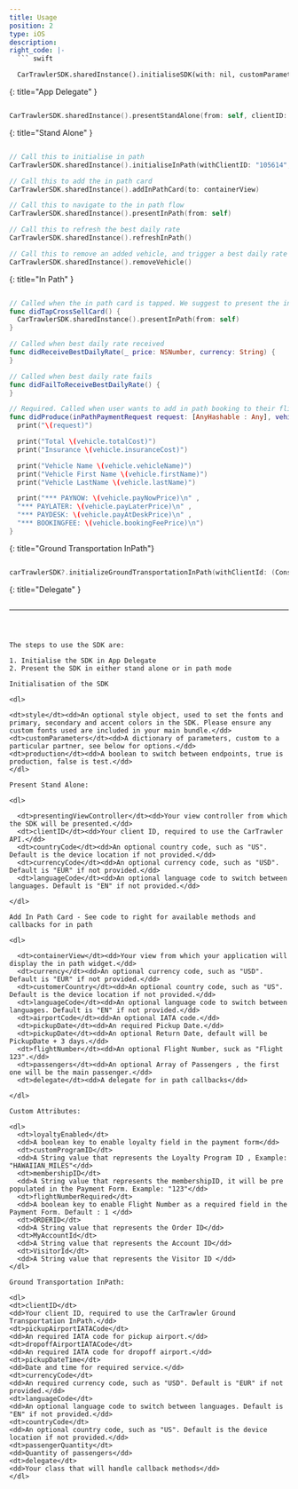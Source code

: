 ```yaml
---
title: Usage
position: 2
type: iOS
description:
right_code: |-
  ``` swift

  CarTrawlerSDK.sharedInstance().initialiseSDK(with: nil, customParameters: nil, production: false)

  ```
  {: title="App Delegate" }
  ``` swift

  CarTrawlerSDK.sharedInstance().presentStandAlone(from: self, clientID: "105614", countryCode: "IE", currencyCode: "EUR", languageCode: "EN", passengers: nil)

  ```
  {: title="Stand Alone" }
  ``` swift
  
  // Call this to initialise in path
  CarTrawlerSDK.sharedInstance().initialiseInPath(withClientID: "105614", currency: "EUR", customerCountry: "IE", languageCode: "EN", iataCode: "ALC", pickupDate: pickUpDate, return: nil, flightNumber: "FL123", passengers: nil, delegate: self)
  
  // Call this to add the in path card
  CarTrawlerSDK.sharedInstance().addInPathCard(to: containerView)
  
  // Call this to navigate to the in path flow
  CarTrawlerSDK.sharedInstance().presentInPath(from: self)
  
  // Call this to refresh the best daily rate
  CarTrawlerSDK.sharedInstance().refreshInPath()
  
  // Call this to remove an added vehicle, and trigger a best daily rate refresh
  CarTrawlerSDK.sharedInstance().removeVehicle()
  
  ```
  {: title="In Path" }
  ``` swift
  
  // Called when the in path card is tapped. We suggest to present the in path flow at this time.
  func didTapCrossSellCard() {
    CarTrawlerSDK.sharedInstance().presentInPath(from: self)
  }
  
  // Called when best daily rate received
  func didReceiveBestDailyRate(_ price: NSNumber, currency: String) {
  }
  
  // Called when best daily rate fails
  func didFailToReceiveBestDailyRate() {
  }
  
  // Required. Called when user wants to add in path booking to their flight booking.
  func didProduce(inPathPaymentRequest request: [AnyHashable : Any], vehicle: CTInPathVehicle) {
    print("\(request)")
  
    print("Total \(vehicle.totalCost)")
    print("Insurance \(vehicle.insuranceCost)")
  
    print("Vehicle Name \(vehicle.vehicleName)")
    print("Vehicle First Name \(vehicle.firstName)")
    print("Vehicle LastName \(vehicle.lastName)")
  
    print("*** PAYNOW: \(vehicle.payNowPrice)\n" ,
    "*** PAYLATER: \(vehicle.payLaterPrice)\n" ,
    "*** PAYDESK: \(vehicle.payAtDeskPrice)\n" ,
    "*** BOOKINGFEE: \(vehicle.bookingFeePrice)\n")
  }
  
  ```
  
  {: title="Ground Transportation InPath"}
  ``` swift
  
  carTrawlerSDK?.initializeGroundTransportationInPath(withClientId: (Constants.Parameters.gtPartnerId), pickupAirportIATACode: Constants.Parameters.iataPickupLocation, dropoffAirportIATACode: Constants.Parameters.iataDropoffLocationCode, pickupDateTime: pickUpDate, currencyCode: (settingsService?.currencyItem.parm)!, languageCode: (settingsService?.languageItem.parm)!, countryCode: (settingsService?.countryItem.parm)!, passengerQuantity: 1, delegate: self)
  
  ```
  
  {: title="Delegate" }
  ``` swift
  
   ```
---
```



The steps to use the SDK are:

1. Initialise the SDK in App Delegate
2. Present the SDK in either stand alone or in path mode

Initialisation of the SDK

<dl>

<dt>style</dt><dd>An optional style object, used to set the fonts and primary, secondary and accent colors in the SDK. Please ensure any custom fonts used are included in your main bundle.</dd>
<dt>customParameters</dt><dd>A dictionary of parameters, custom to a particular partner, see below for options.</dd>
<dt>production</dt><dd>A boolean to switch between endpoints, true is production, false is test.</dd>
</dl>

Present Stand Alone:

<dl>

  <dt>presentingViewController</dt><dd>Your view controller from which the SDK will be presented.</dd>
  <dt>clientID</dt><dd>Your client ID, required to use the CarTrawler API.</dd>
  <dt>countryCode</dt><dd>An optional country code, such as "US". Default is the device location if not provided.</dd>
  <dt>currencyCode</dt><dd>An optional currency code, such as "USD". Default is "EUR" if not provided.</dd>
  <dt>languageCode</dt><dd>An optional language code to switch between languages. Default is "EN" if not provided.</dd>

</dl>

Add In Path Card - See code to right for available methods and callbacks for in path

<dl>

  <dt>containerView</dt><dd>Your view from which your application will display the in path widget.</dd>
  <dt>currency</dt><dd>An optional currency code, such as "USD". Default is "EUR" if not provided.</dd>
  <dt>customerCountry</dt><dd>An optional country code, such as "US". Default is the device location if not provided.</dd>
  <dt>languageCode</dt><dd>An optional language code to switch between languages. Default is "EN" if not provided.</dd>
  <dt>airportCode</dt><dd>An optional IATA code.</dd>
  <dt>pickupDate</dt><dd>An required Pickup Date.</dd>
  <dt>pickupDate</dt><dd>An optional Return Date, default will be PickupDate + 3 days.</dd>
  <dt>flightNumber</dt><dd>An optional Flight Number, suck as "Flight 123".</dd>
  <dt>passengers</dt><dd>An optional Array of Passengers , the first one will be the main passenger.</dd>
  <dt>delegate</dt><dd>A delegate for in path callbacks</dd>

</dl>

Custom Attributes:

<dl>
  <dt>loyaltyEnabled</dt>
  <dd>A boolean key to enable loyalty field in the payment form</dd>
  <dt>customProgramID</dt>
  <dd>A String value that represents the Loyalty Program ID , Example: "HAWAIIAN_MILES"</dd>
  <dt>membershipID</dt>
  <dd>A String value that represents the membershipID, it will be pre populated in the Payment Form. Example: "123"</dd>
  <dt>flightNumberRequired</dt>
  <dd>A boolean key to enable Flight Number as a required field in the Payment Form. Default : 1 </dd>
  <dt>ORDERID</dt>
  <dd>A String value that represents the Order ID</dd>
  <dt>MyAccountId</dt>
  <dd>A String value that represents the Account ID</dd>
  <dt>VisitorId</dt>
  <dd>A String value that represents the Visitor ID </dd>
</dl>

Ground Transportation InPath:

<dl>
<dt>clientID</dt>
<dd>Your client ID, required to use the CarTrawler Ground Transportation InPath.</dd>
<dt>pickupAirportIATACode</dt>
<dd>An required IATA code for pickup airport.</dd>
<dt>dropoffAirportIATACode</dt>
<dd>An required IATA code for dropoff airport.</dd>
<dt>pickupDateTime</dt>
<dd>Date and time for required service.</dd>
<dt>currencyCode</dt>
<dd>An required currency code, such as "USD". Default is "EUR" if not provided.</dd>
<dt>languageCode</dt>
<dd>An optional language code to switch between languages. Default is "EN" if not provided.</dd>
<dt>countryCode</dt>
<dd>An optional country code, such as "US". Default is the device location if not provided.</dd>
<dt>passengerQuantity</dt>
<dd>Quantity of passengers</dd>
<dt>delegate</dt>
<dd>Your class that will handle callback methods</dd>
</dl>


